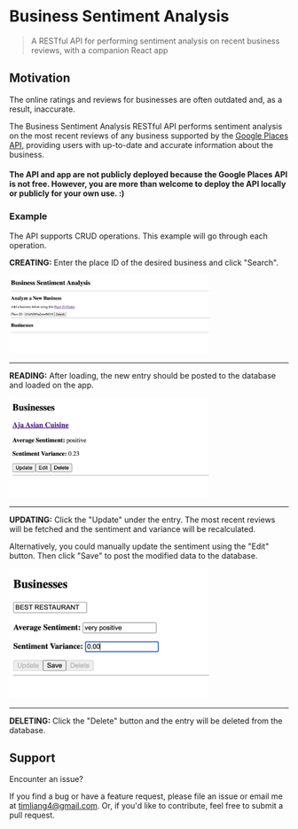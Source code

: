 # Business Sentiment Analysis

>A RESTful API for performing sentiment analysis on recent business reviews, with a companion React app

## Motivation

The online ratings and reviews for businesses are often outdated and, as a result, inaccurate.

The Business Sentiment Analysis RESTful API performs sentiment analysis on the most recent reviews of any business supported by the [Google Places API](https://developers.google.com/maps/documentation/places/web-service/overview), providing users with up-to-date and accurate information about the business.

#### **The API and app are not publicly deployed because the Google Places API is not free. However, you are more than welcome to deploy the API locally or publicly for your own use. :)**

### Example

The API supports CRUD operations. This example will go through each operation.

**CREATING:** Enter the place ID of the desired business and click "Search".

<img src="images/creating.png" width=360>

---

**READING:** After loading, the new entry should be posted to the database and loaded on the app.

<img src="images/reading.png" width=360>

---

**UPDATING:** Click the "Update" under the entry. The most recent reviews will be fetched and the sentiment and variance will be recalculated.

Alternatively, you could manually update the sentiment using the "Edit" button. Then click "Save" to post the modified data to the database.

<img src="images/editing.png" width=360>

---

**DELETING:** Click the "Delete" button and the entry will be deleted from the database.

## Support

Encounter an issue?

If you find a bug or have a feature request, please file an issue or email me at timliang4@gmail.com. Or, if you'd like to contribute, feel free to submit a pull request.
